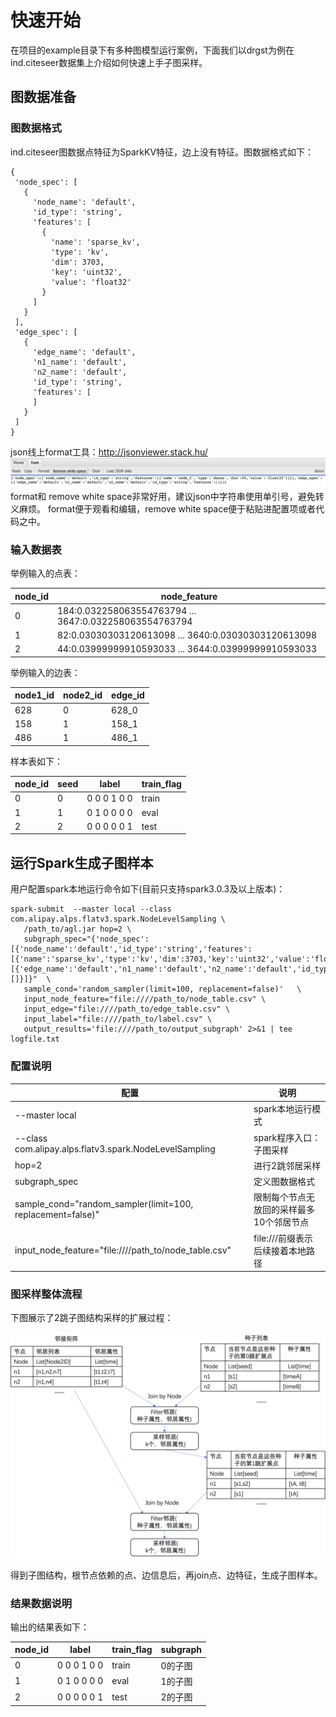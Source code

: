 # 快速开始
在项目的example目录下有多种图模型运行案例，下面我们以drgst为例在ind.citeseer数据集上介绍如何快速上手子图采样。
## 图数据准备

### 图数据格式
ind.citeseer图数据点特征为SparkKV特征，边上没有特征。图数据格式如下：
 ``` 
{
  'node_spec': [
    {
      'node_name': 'default',
      'id_type': 'string',
      'features': [
        {
          'name': 'sparse_kv',
          'type': 'kv',
          'dim': 3703,
          'key': 'uint32',
          'value': 'float32'
        }
      ]
    }
  ],
  'edge_spec': [
    {
      'edge_name': 'default',
      'n1_name': 'default',
      'n2_name': 'default',
      'id_type': 'string',
      'features': [
      ]
    }
  ]
}
 ``` 

json线上format工具：http://jsonviewer.stack.hu/
![](../../imgs/json_viewer.png)
format和 remove white space非常好用，建议json中字符串使用单引号，避免转义麻烦。
format便于观看和编辑，remove white space便于粘贴进配置项或者代码之中。

### 输入数据表
举例输入的点表：

|  node_id   |                        node_feature                        |
| ---------- | ---------------------------------------------------------- |
|     0      |   184:0.032258063554763794 ... 3647:0.032258063554763794   |
|     1      |   82:0.03030303120613098 ... 3640:0.03030303120613098      |
|     2      |   44:0.03999999910593033 ... 3644:0.03999999910593033      |

举例输入的边表：

|  node1_id  |  node2_id  | edge_id |
| ---------- | ---------- | ------- |
|    628     |     0      |  628_0  |
|    158     |     1      |  158_1  |
|    486     |     1      |  486_1  |

样本表如下：

|  node_id  |  seed  |    label     | train_flag  |
| --------- | ------ | ------------ | ----------- |
|    0      |    0   |  0 0 0 1 0 0 |    train    |
|    1      |    1   |  0 1 0 0 0 0 |    eval     |
|    2      |    2   |  0 0 0 0 0 1 |    test     |

## 运行Spark生成子图样本

用户配置spark本地运行命令如下(目前只支持spark3.0.3及以上版本)：
 ``` 
spark-submit  --master local --class com.alipay.alps.flatv3.spark.NodeLevelSampling \
    /path_to/agl.jar hop=2 \
    subgraph_spec="{'node_spec':[{'node_name':'default','id_type':'string','features':[{'name':'sparse_kv','type':'kv','dim':3703,'key':'uint32','value':'float32'}]}],'edge_spec':[{'edge_name':'default','n1_name':'default','n2_name':'default','id_type':'string','features':[]}]}"  \
    sample_cond='random_sampler(limit=100, replacement=false)'   \
    input_node_feature="file:////path_to/node_table.csv" \
    input_edge="file:////path_to/edge_table.csv" \
    input_label="file:////path_to/label.csv" \
    output_results='file:////path_to/output_subgraph' 2>&1 | tee logfile.txt
 ``` 


### 配置说明

|                            配置                           |                 说明              |
| --------------------------------------------------------- | --------------------------------- |
|                      --master local                       |        spark本地运行模式          |
|  --class com.alipay.alps.flatv3.spark.NodeLevelSampling   |      spark程序入口：子图采样      |
|                           hop=2                           |            进行2跳邻居采样          |
|                       subgraph_spec                       |            定义图数据格式           |
|sample_cond="random_sampler(limit=100, replacement=false)" | 限制每个节点无放回的采样最多10个邻居节点 |
| input_node_feature="file:////path_to/node_table.csv"      |    file:///前缀表示后续接着本地路径   |

### 图采样整体流程
下图展示了2跳子图结构采样的扩展过程：

![](../../imgs/join_graph_structure.png)

得到子图结构，根节点依赖的点、边信息后，再join点、边特征，生成子图样本。
### 结果数据说明

输出的结果表如下：

|  node_id   |     label    |  train_flag  |  subgraph  |
| ---------- | ------------ | ------------ | ---------- |
|     0      |  0 0 0 1 0 0 |     train    |   0的子图  |
|     1      |  0 1 0 0 0 0 |     eval     |   1的子图  |
|     2      |  0 0 0 0 0 1 |     test     |   2的子图  |
